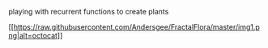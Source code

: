 playing with recurrent functions to create plants

[[https://raw.githubusercontent.com/Andersgee/FractalFlora/master/img1.png|alt=octocat]]
